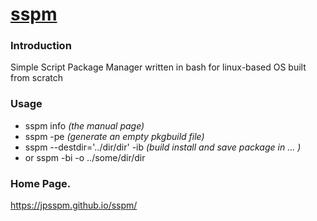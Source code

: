 # [sspm](https://jpsspm.github.io/sspm/)

### Introduction
Simple Script Package Manager  written in bash for linux-based OS built from scratch

### Usage
* sspm info *(the manual page)* 
* sspm -pe  *(generate an empty pkgbuild file)* 
* sspm --destdir='../dir/dir' -ib *(build install and save package in ... )* 
* or sspm -bi -o ../some/dir/dir

### Home Page.

https://jpsspm.github.io/sspm/
